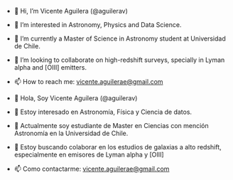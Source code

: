 - 👋 Hi, I’m Vicente Aguilera (@aguilerav)
- 👀 I’m interested in Astronomy, Physics and Data Science.
- 🌱 I’m currently a Master of Science in Astronomy student at Universidad de Chile.
- 💞️ I’m looking to collaborate on high-redshift surveys, specially in Lyman alpha and [OIII] emitters.
- 📫 How to reach me: vicente.aguilerae@gmail.com

- 👋 Hola, Soy Vicente Aguilera (@aguilerav)
- 👀 Estoy interesado en Astronomía, Física y Ciencia de datos.
- 🌱 Actualmente soy estudiante de Master en Ciencias con mención Astronomía en la Universidad de Chile.
- 💞️ Estoy buscando colaborar en los estudios de galaxias a alto redshift, especialmente en emisores de Lyman alpha y [OIII]
- 📫 Como contactarme: vicente.aguilerae@gmail.com
